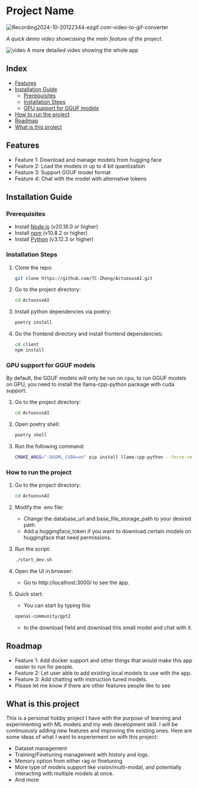 # Project Name


![Recording2024-10-20122344-ezgif com-video-to-gif-converter](https://github.com/user-attachments/assets/fcdffccc-391d-4aa5-9aeb-044f184d33db)


*A quick demo video showcasing the main feature of the project.*



![video](https://github.com/user-attachments/assets/6eab937c-9d02-4f4a-9e7d-cd33ceebff58)
A more detailed video showing the whole app

## Index
- [Features](#features)
- [Installation Guide](#installation-guide)
  - [Prerequisites](#prerequisites)
  - [Installation Steps](#installation-steps)
  - [GPU support for GGUF models](#gpu-support-for-gguf-models)
- [How to run the project](#how-to-run-the-project)
- [Roadmap](#roadmap)
- [What is this project](#what-is-this-project)
## Features

- Feature 1: Download and manage models from hugging face
- Feature 2: Load the models in up to 4 bit quantization
- Feature 3: Support GGUF model format
- Feature 4: Chat with the model with alternative tokens

## Installation Guide

### Prerequisites

- Install [Node.js](https://nodejs.org/) (v20.18.0 or higher)
- Install [npm](https://www.npmjs.com/) (v10.8.2 or higher)
- Install [Python](https://www.python.org/) (v3.12.3 or higher)

### Installation Steps

1. Clone the repo:
   ```bash
   git clone https://github.com/TC-Zheng/ActuosusAI.git
   
2. Go to the project directory:
   ```bash
   cd ActuosusAI
3. Install python dependencies via poetry:
   ```bash
   poetry install
   
4. Go the frontend directory and install frontend dependencies:
   ```bash
   cd client
   npm install

### GPU support for GGUF models
By default, the GGUF models will only be run on cpu, to run GGUF models on GPU, you need to install the llama-cpp-python package with cuda support.
1. Go to the project directory:
   ```bash
   cd ActuosusAI
2. Open poetry shell:
   ```bash
   poetry shell
   
3. Run the following command:
    ```bash
    CMAKE_ARGS="-DGGML_CUDA=on" pip install llama-cpp-python --force-reinstall --upgrade --no-cache-dir --verbose
   
### How to run the project
1. Go to the project directory:
   ```bash
   cd ActuosusAI
2. Modify the .env file:
   - Change the database_url and base_file_storage_path to your desired path.
   - Add a huggingface_token if you want to download certain models on huggingface that need permissions.

3. Run the script:
   ```bash
   ./start_dev.sh
   
4. Open the UI in browser:
    - Go to http://localhost:3000/ to see the app.

5. Quick start:
    - You can start by typing this
    ```bash
    openai-community/gpt2 
    ```
    - to the download field and download this small model and chat with it.

## Roadmap
- Feature 1: Add docker support and other things that would make this app easier to run for people.
- Feature 2: Let user able to add existing local models to use with the app.
- Feature 3: Add chatting with instruction tuned models.
- Please let me know if there are other features people like to see

## What is this project
This is a personal hobby project I have with the purpose of learning and experimenting with ML models and my web development skill.
I will be continuously adding new features and improving the existing ones. Here are some ideas of what I want to experiement on with this project:
- Dataset management
- Training/Finetuning management with history and logs.
- Memory option from either rag or finetuning
- More type of models support like vision/multi-modal, and potentially interacting with multiple models at once.
- And more
